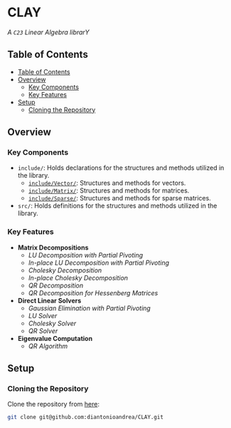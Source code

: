 # CLAY

_A `C23` Linear Algebra librarY_

## Table of Contents

- [Table of Contents](#table-of-contents)
- [Overview](#overview)
    - [Key Components](#key-components)
    - [Key Features](#key-features)
- [Setup](#setup)
    - [Cloning the Repository](#cloning-the-repository)

## Overview

### Key Components

- `include/`: Holds declarations for the structures and methods utilized in the library.
    - [`include/Vector/`](./include/Vector/): Structures and methods for vectors.
    - [`include/Matrix/`](./include/Matrix/): Structures and methods for matrices.
    - [`include/Sparse/`](./include/Sparse/): Structures and methods for sparse matrices.
- `src/`: Holds definitions for the structures and methods utilized in the library.

### Key Features

- **Matrix Decompositions**
    - _LU Decomposition with Partial Pivoting_
    - _In-place LU Decomposition with Partial Pivoting_
    - _Cholesky Decomposition_
    - _In-place Cholesky Decomposition_
    - _QR Decomposition_
    - _QR Decomposition for Hessenberg Matrices_
- **Direct Linear Solvers**
    - _Gaussian Elimination with Partial Pivoting_
    - _LU Solver_
    - _Cholesky Solver_
    - _QR Solver_
- **Eigenvalue Computation**
    - _QR Algorithm_

## Setup

### Cloning the Repository

Clone the repository from [here](https://github.com/diantonioandrea/CLAY):

```bash
git clone git@github.com:diantonioandrea/CLAY.git
```
